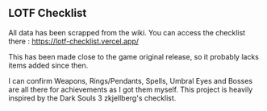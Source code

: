 ## LOTF Checklist
All data has been scrapped from the wiki.
You can access the checklist there :
https://lotf-checklist.vercel.app/

This has been made close to the game original release, so it probably lacks items added since then.

I can confirm Weapons, Rings/Pendants, Spells, Umbral Eyes and Bosses are all there for achievements as I got them myself.
This project is heavily inspired by the Dark Souls 3 zkjellberg's checklist.

